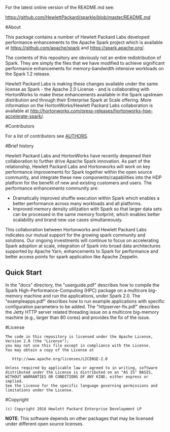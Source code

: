 
For the latest online version of the README.md see:
    
  https://github.com/HewlettPackard/sparkle/blob/master/README.md

#About

This package contains a number of Hewlett Packard Labs developed performance enhancements to the Apache Spark project which is available at https://github.com/apache/spark and https://spark.apache.org/.

The contents of this repository are obviously not an entire redistribution of Spark. They are simply the files that we have modified to achieve significant performance enhancements for memory-bandwidth intensive workloads on the Spark 1.2 release.

Hewlett Packard Labs is making these changes available under the same license as Spark - the Apache 2.0 License - and is collaborating with HortonWorks to make these enhancements available in the Spark upstream distribution and through their Enterprise Spark at Scale offering. More information on the HortonWorks/Hewlett Packard Labs collaboration is available at http://hortonworks.com/press-releases/hortonworks-hpe-accelerate-spark/.

#Contributors

For a list of contributors see [AUTHORS](https://github.com/HewlettPackard/sparkle/blob/master/AUTHORS).

#Brief history

Hewlett Packard Labs and HortonWorks have recently deepened their collaboration to further drive Apache Spark innovation. As part of the relationship, Hewlett Packard Labs and Hortonworks will work on key performance improvements for Spark together within the open source community, and integrate these new components/capabilities into the HDP platform for the benefit of new and existing customers and users.
The performance enhancements community are:
* Dramatically improved shuffle execution within Spark which enables a better performance across many workloads and all platforms.
* Improved memory density utilization with Spark so that larger data sets can be processed in the same memory footprint, which enables better scalability and brand new use cases simultaneously.

This collaboration between Hortonworks and Hewlett Packard Labs indicates our mutual support for the growing spark community and solutions. Our ongoing investments will continue to focus on accelerating Spark adoption at scale, integration of Spark into broad data architectures supported by Apache Yarn, enhancements to Spark for performance and better access points for spark application like Apache Zeppelin.

## Quick Start 

In the "docs" directory, the "userguide.pdf" describes how to compile the Spark High-Performance-Computing (HPC) package on a 
multicore big-memory machine and run the applications, under Spark 2.0.  The "exampleapps.pdf" describes how to run example 
applications with specific configuration parameters to be added. The "httpserver-fix.pdf" describes the Jetty HTTP server related 
threading issue on a multicore big-memory machine (e.g., larger than 80 cores) and provides the fix of the issue. 


#License

    The code in this repository is licensed under the Apache License, Version 2.0 (the "License");
    you may not use this file except in compliance with the License.
    You may obtain a copy of the License at

       http://www.apache.org/licenses/LICENSE-2.0

    Unless required by applicable law or agreed to in writing, software
    distributed under the License is distributed on an "AS IS" BASIS,
    WITHOUT WARRANTIES OR CONDITIONS OF ANY KIND, either express or implied.
    See the License for the specific language governing permissions and
    limitations under the License.

#Copyright

	(c) Copyright 2016 Hewlett Packard Enterprise Development LP

**NOTE**: This software depends on other packages that may be licensed under different open source licenses.

